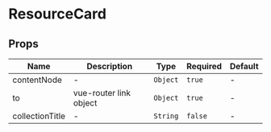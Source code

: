 # ResourceCard

## Props

<!-- @vuese:ResourceCard:props:start -->
|Name|Description|Type|Required|Default|
|---|---|---|---|---|
|contentNode|-|`Object`|`true`|-|
|to|vue-router link object|`Object`|`true`|-|
|collectionTitle|-|`String`|`false`|-|

<!-- @vuese:ResourceCard:props:end -->
